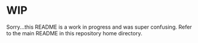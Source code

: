 # WIP

Sorry...this README is a work in progress and was super confusing. Refer to the main README in this repository home directory.
